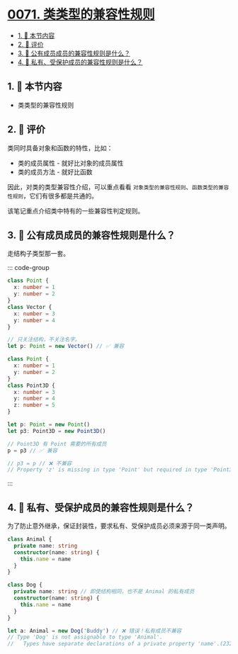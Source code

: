 # [0071. 类类型的兼容性规则](https://github.com/tnotesjs/TNotes.typescript/tree/main/notes/0071.%20%E7%B1%BB%E7%B1%BB%E5%9E%8B%E7%9A%84%E5%85%BC%E5%AE%B9%E6%80%A7%E8%A7%84%E5%88%99)

<!-- region:toc -->

- [1. 🎯 本节内容](#1--本节内容)
- [2. 🫧 评价](#2--评价)
- [3. 🤔 公有成员成员的兼容性规则是什么？](#3--公有成员成员的兼容性规则是什么)
- [4. 🤔 私有、受保护成员的兼容性规则是什么？](#4--私有受保护成员的兼容性规则是什么)

<!-- endregion:toc -->

## 1. 🎯 本节内容

- 类类型的兼容性规则

## 2. 🫧 评价

类同时具备对象和函数的特性，比如：

- 类的成员属性 - 就好比对象的成员属性
- 类的成员方法 - 就好比函数

因此，对类的类型兼容性介绍，可以重点看看 `对象类型的兼容性规则`、`函数类型的兼容性规则`，它们有很多都是共通的。

该笔记重点介绍类中特有的一些兼容性判定规则。

## 3. 🤔 公有成员成员的兼容性规则是什么？

走结构子类型那一套。

::: code-group

```ts [1]
class Point {
  x: number = 1
  y: number = 2
}
class Vector {
  x: number = 3
  y: number = 4
}

// 只关注结构，不关注名字。
let p: Point = new Vector() // ✅ 兼容
```

```ts [2]
class Point {
  x: number = 1
  y: number = 2
}
class Point3D {
  x: number = 3
  y: number = 4
  z: number = 5
}

let p: Point = new Point()
let p3: Point3D = new Point3D()

// Point3D 有 Point 需要的所有成员
p = p3 // ✅ 兼容

// p3 = p // ❌ 不兼容
// Property 'z' is missing in type 'Point' but required in type 'Point3D'.(2741)
```

:::

## 4. 🤔 私有、受保护成员的兼容性规则是什么？

为了防止意外继承，保证封装性，要求私有、受保护成员必须来源于同一类声明。

```ts
class Animal {
  private name: string
  constructor(name: string) {
    this.name = name
  }
}

class Dog {
  private name: string // 即使结构相同，也不是 Animal 的私有成员
  constructor(name: string) {
    this.name = name
  }
}

let a: Animal = new Dog('Buddy') // ❌ 错误！私有成员不兼容
// Type 'Dog' is not assignable to type 'Animal'.
//   Types have separate declarations of a private property 'name'.(2322)
```
